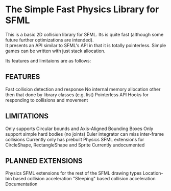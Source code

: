 # The Simple Fast Physics Library for SFML

This is a basic 2D collision library for SFML.  Its is quite fast (although some future further optimizations are intended).  
It presents an API similar to SFML's API in that it is totally pointerless.  Simple games can be written with just stack allocation.

Its features and limitaions are as follows:

## FEATURES
Fast collision detection and response
No internal memory allocation other then that done by library classes (e.g. list<T>)
Pointerless API
Hooks for responding to collisions and movement

## LIMITATIONS
Only supports Circular bounds and Axis-Aligned Bounding Boxes
Only support simple hard bodies (no joints)
Euler integrator can miss inter-frame collisions
Currently only has prebuilt Physics SFML extensions for CircleShape, RectangleShape and Sprite
Currently undocumented

## PLANNED EXTENSIONS
Physics SFML extensions for the rest of the SFML drawing types
Location-bin based collision acceleration
"Sleeping" based collision acceleration
Documentation
